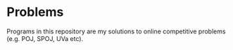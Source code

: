 Problems
========

Programs in this repository are my solutions to online competitive problems (e.g. POJ, SPOJ, UVa etc). 
